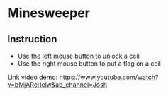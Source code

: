 # Minesweeper
## Instruction
* Use the left mouse button to unlock a ceil 
* Use the right mouse button to put a flag on a ceil


Link video demo: https://www.youtube.com/watch?v=bMjARci1elw&ab_channel=Josh
